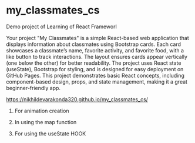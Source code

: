 # my_classmates_cs
Demo project of Learning of React Frameworl

<!-- Project Description -->
Your project "My Classmates" is a simple React-based web application that displays information about classmates using Bootstrap cards. Each card showcases a classmate’s name, favorite activity, and favorite food, with a like button to track interactions. The layout ensures cards appear vertically (one below the other) for better readability. The project uses React state (useState), Bootstrap for styling, and is designed for easy deployment on GitHub Pages. This project demonstrates basic React concepts, including component-based design, props, and state management, making it a great beginner-friendly app. 

<!-- Github page link -->

https://nikhildevarakonda320.github.io/my_classmates_cs/


<!-- AI used -->

1. For animation creation

2. In using the map function

3. For using the useState HOOK

